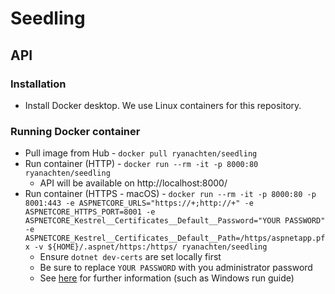 # Seedling

## API
### Installation
- Install Docker desktop. We use Linux containers for this repository.

### Running Docker container
- Pull image from Hub - `docker pull ryanachten/seedling`
- Run container (HTTP) - `docker run --rm -it -p 8000:80 ryanachten/seedling`
  - API will be available on http://localhost:8000/
- Run container (HTTPS - macOS) - `docker run --rm -it -p 8000:80 -p 8001:443 -e ASPNETCORE_URLS="https://+;http://+" -e ASPNETCORE_HTTPS_PORT=8001 -e ASPNETCORE_Kestrel__Certificates__Default__Password="YOUR PASSWORD" -e ASPNETCORE_Kestrel__Certificates__Default__Path=/https/aspnetapp.pfx -v ${HOME}/.aspnet/https:/https/ ryanachten/seedling`
  - Ensure `dotnet dev-certs` are set locally first
  - Be sure to replace `YOUR PASSWORD` with you administrator password
  - See [here](https://docs.microsoft.com/en-us/aspnet/core/security/docker-https?view=aspnetcore-5.0) for further information (such as Windows run guide)